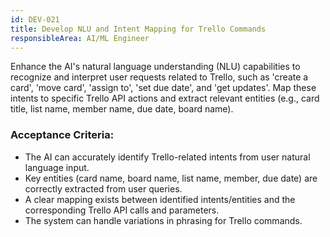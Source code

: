 ```yaml
---
id: DEV-021
title: Develop NLU and Intent Mapping for Trello Commands
responsibleArea: AI/ML Engineer
---
```

Enhance the AI's natural language understanding (NLU) capabilities to recognize and interpret user requests related to Trello, such as 'create a card', 'move card', 'assign to', 'set due date', and 'get updates'. Map these intents to specific Trello API actions and extract relevant entities (e.g., card title, list name, member name, due date, board name).

### Acceptance Criteria:
*   The AI can accurately identify Trello-related intents from user natural language input.
*   Key entities (card name, board name, list name, member, due date) are correctly extracted from user queries.
*   A clear mapping exists between identified intents/entities and the corresponding Trello API calls and parameters.
*   The system can handle variations in phrasing for Trello commands.